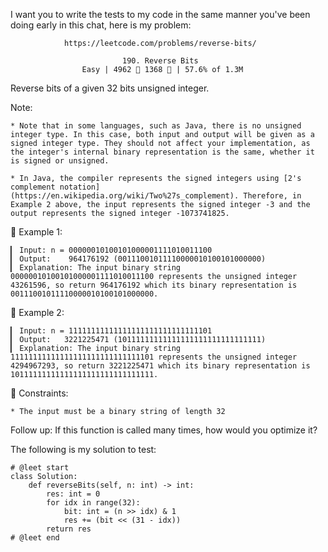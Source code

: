 I want you to write the tests to my code in the same manner you've been doing early in this chat, here is my problem:

                https://leetcode.com/problems/reverse-bits/
                                      
                             190. Reverse Bits
                    Easy | 4962  1368  | 57.6% of 1.3M



Reverse bits of a given 32 bits unsigned integer.

Note:

	* Note that in some languages, such as Java, there is no unsigned integer type. In this case, both input and output will be given as a signed integer type. They should not affect your implementation, as the integer's internal binary representation is the same, whether it is signed or unsigned.
	
	* In Java, the compiler represents the signed integers using [2's complement notation](https://en.wikipedia.org/wiki/Two%27s_complement). Therefore, in Example 2 above, the input represents the signed integer -3 and the output represents the signed integer -1073741825.



󰛨 Example 1:

	▎ Input: n = 00000010100101000001111010011100
	▎ Output:    964176192 (00111001011110000010100101000000)
	▎ Explanation: The input binary string 00000010100101000001111010011100 represents the unsigned integer 43261596, so return 964176192 which its binary representation is 00111001011110000010100101000000.

󰛨 Example 2:

	▎ Input: n = 11111111111111111111111111111101
	▎ Output:   3221225471 (10111111111111111111111111111111)
	▎ Explanation: The input binary string 11111111111111111111111111111101 represents the unsigned integer 4294967293, so return 3221225471 which its binary representation is 10111111111111111111111111111111.



 Constraints:

	* The input must be a binary string of length 32



Follow up: If this function is called many times, how would you optimize it?






The following is my solution to test:

```
# @leet start
class Solution:
    def reverseBits(self, n: int) -> int:
        res: int = 0
        for idx in range(32):
            bit: int = (n >> idx) & 1
            res += (bit << (31 - idx))
        return res
# @leet end
```
